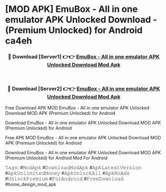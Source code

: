 # [MOD APK] EmuBox - All in one emulator APK Unlocked Download - (Premium Unlocked) for Android ca4eh



<div align="center">
<h3>🔴 Download [Server1] 👉👉 <a href="https://momento.my/?title=EmuBox_-_All_in_one_emulator_APK_Unlocked_Download">EmuBox - All in one emulator APK Unlocked Download Mod Apk</a></h3><br>

<h3>🔴 Download [Server2] 👉👉 <a href="https://momento.my/?title=EmuBox_-_All_in_one_emulator_APK_Unlocked_Download">EmuBox - All in one emulator APK Unlocked Download Mod Apk</a></h3>
</div>



Free Download APK MOD EmuBox - All in one emulator APK Unlocked Download MOD APK (Premium Unlocked) for Android

Download EmuBox - All in one emulator APK Unlocked Download MOD APK (Premium Unlocked) for Android

Free APK MOD EmuBox - All in one emulator APK Unlocked Download MOD APK (Premium Unlocked) for Android

Download EmuBox - All in one emulator APK Unlocked Download MOD APK (Premium Unlocked) for Android Mod For Android

𝚃𝚊𝚐𝚜: #𝙼𝚘𝚍𝙰𝚙𝚔 #𝙳𝚘𝚠𝚗𝚕𝚘𝚊𝚍𝙼𝚘𝚍𝙰𝚙𝚔 #𝙰𝚙𝚔𝙻𝚊𝚝𝚎𝚜𝚝𝚅𝚎𝚛𝚜𝚒𝚘𝚗 #𝙰𝚙𝚔𝚄𝚗𝚕𝚒𝚖𝚒𝚝𝚎𝚍𝙼𝚘𝚗𝚎𝚢 #𝙰𝚙𝚔𝚄𝚗𝚕𝚘𝚌𝚔𝙰𝚕𝚕 #𝙰𝚙𝚔𝙽𝚘𝙰𝚍𝚜 #𝚄𝚗𝚕𝚘𝚌𝚔𝙿𝚛𝚎𝚖𝚒𝚞𝚖 #𝙵𝚘𝚛𝙰𝚗𝚍𝚛𝚘𝚒𝚍 #𝙵𝚛𝚎𝚎𝙳𝚘𝚠𝚗𝚕𝚘𝚊𝚍 #home_design_mod_apk
